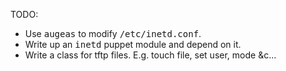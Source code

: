 TODO:
- Use <kbd>augeas</kbd> to modify <kbd>/etc/inetd.conf</kbd>.
- Write up an <kbd>inetd</kbd> puppet module and depend on it.
- Write a class for tftp files. E.g. touch file, set user, mode &c…
